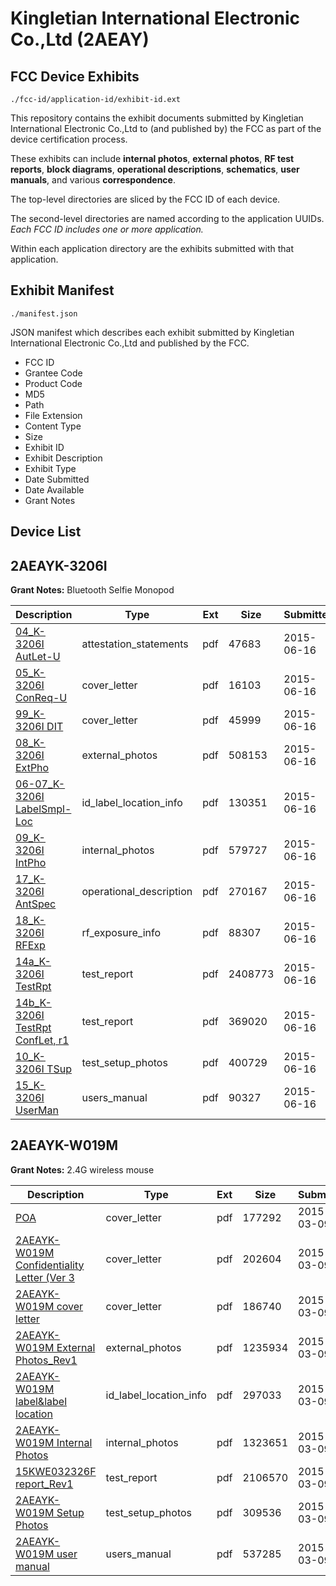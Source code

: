 # Kingletian International Electronic Co.,Ltd (2AEAY)
## FCC Device Exhibits

```
./fcc-id/application-id/exhibit-id.ext
```

This repository contains the exhibit documents submitted by Kingletian International Electronic Co.,Ltd to (and published by) the FCC as part of the device certification process.

These exhibits can include **internal photos**, **external photos**, **RF test reports**, **block diagrams**, **operational descriptions**, **schematics**, **user manuals**, and various **correspondence**.

The top-level directories are sliced by the FCC ID of each device.

The second-level directories are named according to the application UUIDs. *Each FCC ID includes one or more application.*

Within each application directory are the exhibits submitted with that application. 

## Exhibit Manifest

```
./manifest.json
```

JSON manifest which describes each exhibit submitted by Kingletian International Electronic Co.,Ltd and published by the FCC.

- FCC ID
- Grantee Code
- Product Code
- MD5
- Path
- File Extension
- Content Type
- Size
- Exhibit ID
- Exhibit Description
- Exhibit Type
- Date Submitted
- Date Available
- Grant Notes

## Device List
## 2AEAYK-3206I
**Grant Notes:** Bluetooth Selfie Monopod

| Description | Type | Ext | Size | Submitted | Available |
| ----------- | ---- | --- | ---- | --------- | --------- |
| [04_K-3206I AutLet-U](2AEAYK-3206I/79eb0bfc16f822b0376dd29d9f0b1e17/2648928.pdf) | attestation_statements | pdf | 47683 | 2015-06-16 | 2015-06-16 |
| [05_K-3206I ConReq-U](2AEAYK-3206I/79eb0bfc16f822b0376dd29d9f0b1e17/2648929.pdf) | cover_letter | pdf | 16103 | 2015-06-16 | 2015-06-16 |
| [99_K-3206I DIT](2AEAYK-3206I/79eb0bfc16f822b0376dd29d9f0b1e17/2648943.pdf) | cover_letter | pdf | 45999 | 2015-06-16 | 2015-06-16 |
| [08_K-3206I ExtPho](2AEAYK-3206I/79eb0bfc16f822b0376dd29d9f0b1e17/2648931.pdf) | external_photos | pdf | 508153 | 2015-06-16 | 2015-06-16 |
| [06-07_K-3206I LabelSmpl-Loc](2AEAYK-3206I/79eb0bfc16f822b0376dd29d9f0b1e17/2648930.pdf) | id_label_location_info | pdf | 130351 | 2015-06-16 | 2015-06-16 |
| [09_K-3206I IntPho](2AEAYK-3206I/79eb0bfc16f822b0376dd29d9f0b1e17/2648932.pdf) | internal_photos | pdf | 579727 | 2015-06-16 | 2015-06-16 |
| [17_K-3206I AntSpec](2AEAYK-3206I/79eb0bfc16f822b0376dd29d9f0b1e17/2648941.pdf) | operational_description | pdf | 270167 | 2015-06-16 | 2015-06-16 |
| [18_K-3206I RFExp](2AEAYK-3206I/79eb0bfc16f822b0376dd29d9f0b1e17/2648942.pdf) | rf_exposure_info | pdf | 88307 | 2015-06-16 | 2015-06-16 |
| [14a_K-3206I TestRpt](2AEAYK-3206I/79eb0bfc16f822b0376dd29d9f0b1e17/2648937.pdf) | test_report | pdf | 2408773 | 2015-06-16 | 2015-06-16 |
| [14b_K-3206I TestRpt ConfLet, r1](2AEAYK-3206I/79eb0bfc16f822b0376dd29d9f0b1e17/2648938.pdf) | test_report | pdf | 369020 | 2015-06-16 | 2015-06-16 |
| [10_K-3206I TSup](2AEAYK-3206I/79eb0bfc16f822b0376dd29d9f0b1e17/2648933.pdf) | test_setup_photos | pdf | 400729 | 2015-06-16 | 2015-06-16 |
| [15_K-3206I UserMan](2AEAYK-3206I/79eb0bfc16f822b0376dd29d9f0b1e17/2648939.pdf) | users_manual | pdf | 90327 | 2015-06-16 | 2015-06-16 |
## 2AEAYK-W019M
**Grant Notes:** 2.4G wireless mouse

| Description | Type | Ext | Size | Submitted | Available |
| ----------- | ---- | --- | ---- | --------- | --------- |
| [POA](2AEAYK-W019M/9961e101dd2f3e15c59716c40262cb7b/2551058.pdf) | cover_letter | pdf | 177292 | 2015-03-09 | 2015-03-10 |
| [2AEAYK-W019M Confidentiality  Letter (Ver 3](2AEAYK-W019M/9961e101dd2f3e15c59716c40262cb7b/2551059.pdf) | cover_letter | pdf | 202604 | 2015-03-09 | 2015-03-10 |
| [2AEAYK-W019M cover letter](2AEAYK-W019M/9961e101dd2f3e15c59716c40262cb7b/2551060.pdf) | cover_letter | pdf | 186740 | 2015-03-09 | 2015-03-10 |
| [2AEAYK-W019M External Photos_Rev1](2AEAYK-W019M/9961e101dd2f3e15c59716c40262cb7b/2551063.pdf) | external_photos | pdf | 1235934 | 2015-03-09 | 2015-03-10 |
| [2AEAYK-W019M label&label location](2AEAYK-W019M/9961e101dd2f3e15c59716c40262cb7b/2551065.pdf) | id_label_location_info | pdf | 297033 | 2015-03-09 | 2015-03-10 |
| [2AEAYK-W019M Internal Photos](2AEAYK-W019M/9961e101dd2f3e15c59716c40262cb7b/2551064.pdf) | internal_photos | pdf | 1323651 | 2015-03-09 | 2015-03-10 |
| [15KWE032326F report_Rev1](2AEAYK-W019M/9961e101dd2f3e15c59716c40262cb7b/2551062.pdf) | test_report | pdf | 2106570 | 2015-03-09 | 2015-03-10 |
| [2AEAYK-W019M Setup Photos](2AEAYK-W019M/9961e101dd2f3e15c59716c40262cb7b/2551061.pdf) | test_setup_photos | pdf | 309536 | 2015-03-09 | 2015-03-10 |
| [2AEAYK-W019M user manual](2AEAYK-W019M/9961e101dd2f3e15c59716c40262cb7b/2551066.pdf) | users_manual | pdf | 537285 | 2015-03-09 | 2015-03-10 |
